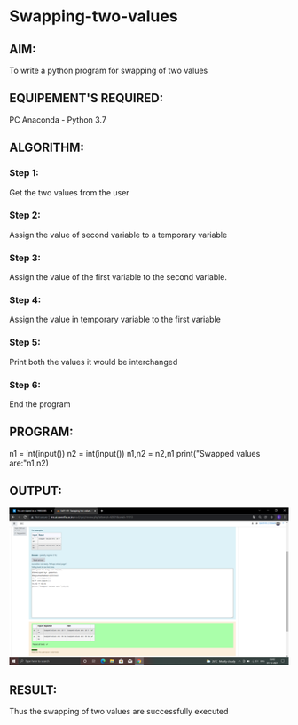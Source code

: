 # Swapping-two-values
## AIM:
To write a python program for swapping of two values
## EQUIPEMENT'S REQUIRED: 
PC
Anaconda - Python 3.7
## ALGORITHM: 
### Step 1:
Get the two values from the user
### Step 2: 
Assign the value of second variable to a temporary variable 
### Step 3: 
Assign the value of the first variable to the second variable.
### Step 4:  
Assign the value in temporary variable to the first variable
### Step 5: 
Print both the values it would be interchanged
### Step 6: 
End the program
## PROGRAM:
n1 = int(input())
n2 = int(input())
n1,n2 = n2,n1
print("Swapped values are:"n1,n2)
## OUTPUT:
![GitHub Logo](.//Image.png)


## RESULT:
Thus the swapping of two values are successfully executed




